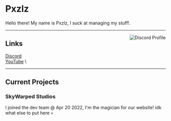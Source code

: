 # Pxzlz
Hello there! My name is Pxzlz, I suck at managing my stuff!.

***

<a href="https://discord.com/users/857545770017751060"> 
    <img align=right alt="Discord Profile" src="https://lanyard.cnrad.dev/api/857545770017751060?idleMessage=Probably%20away%20doing%20something%20important.&hideDiscrim=true&hideTimestamp=true">
</a>

## Links

[Discord](https://discord.com/users/857545770017751060) \
[YouTube](https://www.youtube.com/Pxzlz) \

***

## Current Projects

### SkyWarped Studios
I joined the dev team @ Apr 20 2022, I'm the magician for our website! idk what else to put here 💀
